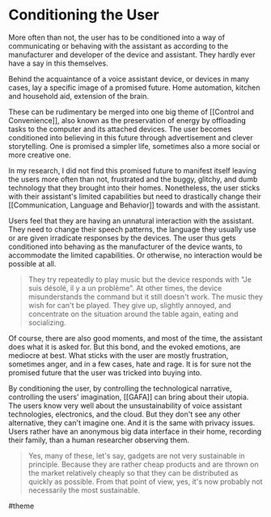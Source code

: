 # Conditioning the User
More often than not, the user has to be conditioned into a way of communicating or behaving with the assistant as according to the manufacturer and developer of the device and assistant. They hardly ever have a say in this themselves.

Behind the acquaintance of a voice assistant device, or devices in many cases, lay a specific image of a promised future. Home automation, kitchen and household aid, extension of the brain.

These can be rudimentary be merged into one big theme of [[Control and Convenience]], also known as the preservation of energy by offloading tasks to the computer and its attached devices. The user becomes conditioned into believing in this future through advertisement and clever storytelling. One is promised a simpler life, sometimes also a more social or more creative one.

In my research, I did not find this promised future to manifest itself leaving the users more often than not, frustrated and the buggy, glitchy, and dumb technology that they brought into their homes. Nonetheless, the user sticks with their assistant's limited capabilities but need to drastically change their [[Communication, Language and Behavior]] towards and with the assistant. 

Users feel that they are having an unnatural interaction with the assistant. They need to change their speech patterns, the language they usually use or are given irradicate responses by the devices. The user thus gets conditioned into behaving as the manufacturer of the device wants, to accommodate the limited capabilities. Or otherwise, no interaction would be possible at all.

> They try repeatedly to play music but the device responds with "Je suis désolé, il y a un problème". At other times, the device misunderstands the command but it still doesn't work. The music they wish for can't be played. They give up, slightly annoyed, and concentrate on the situation around the table again, eating and socializing.

Of course, there are also good moments, and most of the time, the assistant does what it is asked for. But this bond, and the evoked emotions, are mediocre at best. What sticks with the user are mostly frustration, sometimes anger, and in a few cases, hate and rage. It is for sure not the promised future that the user was tricked into buying into.

By conditioning the user, by controlling the technological narrative, controlling the users' imagination, [[GAFA]] can bring about their utopia. The users know very well about the unsustainability of voice assistant technologies, electronics, and the cloud. But they don't see any other alternative, they can't imagine one. And it is the same with privacy issues. Users rather have an anonymous big data interface in their home, recording their family, than a human researcher observing them.

> Yes, many of these, let's say, gadgets are not very sustainable in principle. Because they are rather cheap products and are thrown on the market relatively cheaply so that they can be distributed as quickly as possible. From that point of view, yes, it's now probably not necessarily the most sustainable. 

#theme
